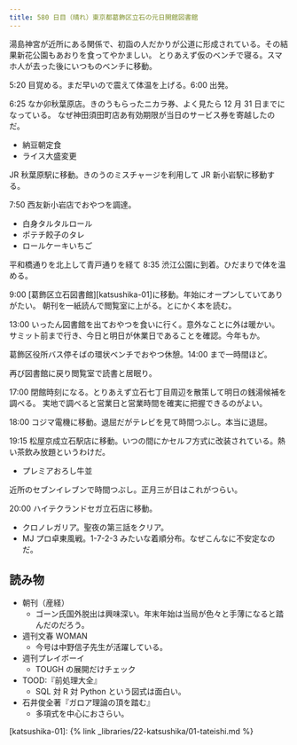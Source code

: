 ```yaml
---
title: 580 日目（晴れ）東京都葛飾区立石の元日開館図書館
---
```


湯島神宮が近所にある関係で、初詣の人だかりが公道に形成されている。その結果新花公園もあおりを食ってやかましい。
とりあえず仮のベンチで寝る。スマホ人が去った後にいつものベンチに移動。

5:20 目覚める。まだ早いので震えて体温を上げる。6:00 出発。

6:25 なか卯秋葉原店。きのうもらったニカラ券、よく見たら 12 月 31 日までになっている。
なぜ神田須田町店あ有効期限が当日のサービス券を寄越したのだ。

* 納豆朝定食
* ライス大盛変更

JR 秋葉原駅に移動。きのうのミスチャージを利用して JR 新小岩駅に移動する。

7:50 西友新小岩店でおやつを調達。

* 白身タルタルロール
* ポテチ餃子のタレ
* ロールケーキいちご

平和橋通りを北上して青戸通りを経て 8:35 渋江公園に到着。ひだまりで体を温める。

9:00 [葛飾区立石図書館][katsushika-01]に移動。年始にオープンしていてありがたい。
朝刊を一紙読んで閲覧室に上がる。とにかく本を読む。

13:00 いったん図書館を出ておやつを食いに行く。意外なことに外は暖かい。
サミット前まで行き、今日と明日が休業日であることを確認。今年もか。

葛飾区役所バス停そばの環状ベンチでおやつ休憩。14:00 まで一時間ほど。

再び図書館に戻り閲覧室で読書と居眠り。

17:00 閉館時刻になる。とりあえず立石七丁目周辺を散策して明日の銭湯候補を調べる。
実地で調べると営業日と営業時間を確実に把握できるのがよい。

18:00 コジマ電機に移動。退屈だがテレビを見て時間つぶし。本当に退屈。

19:15 松屋京成立石駅店に移動。いつの間にかセルフ方式に改装されている。熱い茶飲み放題というわけだ。

* プレミアおろし牛並

近所のセブンイレブンで時間つぶし。正月三が日はこれがつらい。

20:00 ハイテクランドセガ立石店に移動。

* クロノレガリア。聖夜の第三話をクリア。
* MJ プロ卓東風戦。1-7-2-3 みたいな着順分布。なぜこんなに不安定なのだ。

## 読み物

* 朝刊（産経）
  * ゴーン氏国外脱出は興味深い。年末年始は当局が色々と手薄になると踏んだのだろう。
* 週刊文春 WOMAN
  * 今号は中野信子先生が活躍している。
* 週刊プレイボーイ
  * TOUGH の展開だけチェック
* TOOD:『前処理大全』
  * SQL 対 R 対 Python という図式は面白い。
* 石井俊全著『ガロア理論の頂を踏む』
  * 多項式を中心におさらい。

[katsushika-01]: {% link _libraries/22-katsushika/01-tateishi.md %}
